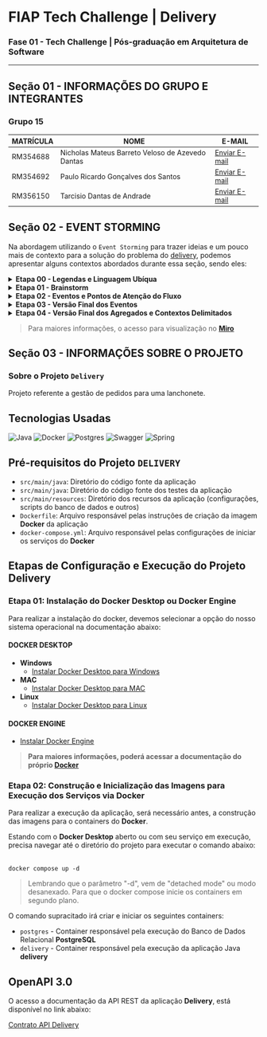 #  FIAP Tech Challenge | Delivery

### Fase 01 - Tech Challenge | Pós-graduação em Arquitetura de Software

----

## Seção 01 - INFORMAÇÕES DO GRUPO E INTEGRANTES

### Grupo 15

| MATRÍCULA | NOME                                             | E-MAIL                                                       |
|-----------|--------------------------------------------------|--------------------------------------------------------------|
| RM354688  | Nicholas Mateus Barreto Veloso de Azevedo Dantas | [Enviar E-mail](mailto:nicholas.mateus@gmail.com)            |
| RM354692  | Paulo Ricardo Gonçalves dos Santos               | [Enviar E-mail](mailto:pricardo.ti@gmail.com)                |
| RM356150  | Tarcisio Dantas de Andrade                       | [Enviar E-mail](mailto:tarcisiodantas_deandrade@hotmail.com) |

## Seção 02 - EVENT STORMING

Na abordagem utilizando o ```Event Storming``` para trazer ideias e um pouco mais de contexto para a solução do problema do
[delivery](), podemos apresentar alguns contextos abordados durante essa seção, sendo eles:

<details>
<summary>  <b>Etapa 00 - Legendas e Linguagem Ubíqua</b> </summary>

![Legendas](./docs/etapa-00_legendas.svg)
![Linguagem Ubíqua](./docs/etapa-00_linguagem-ubiqua.svg)

</details>

<details>
<summary>  <b>Etapa 01 - Brainstorm</b> </summary>

![Brainstorm](./docs/etapa-01_brainstorm.svg)

</details>

<details>
<summary>  <b>Etapa 02 - Eventos e Pontos de Atenção do Fluxo</b> </summary>

![Eventos e Pontos de Atenção](./docs/etapa-02_eventos-e-pontos-de-atencao.svg)

</details>

<details>
<summary>  <b>Etapa 03 - Versão Final dos Eventos</b> </summary>

![Versão Final dos Eventos](./docs/etapa-03_versao-final-eventos.svg)

</details>

<details>
<summary>  <b>Etapa 04 - Versão Final dos Agregados e Contextos Delimitados</b> </summary>

![Versão Final dos Agregados e Contextos Delimitados](./docs/etapa-04_versao-final-agregados-e-contextos-delimitados.svg)

</details>

> Para maiores informações, o acesso para visualização no **[Miro](https://encurtador.com.br/1XQOW)**

## Seção 03 - INFORMAÇÕES SOBRE O PROJETO

### Sobre o Projeto ```Delivery```

Projeto referente a gestão de pedidos para uma lanchonete.

## Tecnologias Usadas

![Java](https://img.shields.io/badge/java_22-%23ED8B00.svg?style=for-the-badge&logo=openjdk&logoColor=white)
![Docker](https://img.shields.io/badge/docker-%230db7ed.svg?style=for-the-badge&logo=docker&logoColor=white)
![Postgres](https://img.shields.io/badge/postgres-%23316192.svg?style=for-the-badge&logo=postgresql&logoColor=white)
![Swagger](https://img.shields.io/badge/-Swagger-%23Clojure?style=for-the-badge&logo=swagger&logoColor=white)
![Spring](https://img.shields.io/badge/spring-%236DB33F.svg?style=for-the-badge&logo=spring&logoColor=white)

## Pré-requisitos do Projeto ```DELIVERY```

- ```src/main/java```: Diretório do código fonte da aplicação
- ```src/main/java```: Diretório do código fonte dos testes da aplicação
- ```src/main/resources```: Diretório dos recursos da aplicação (configurações, scripts do banco de dados e outros)
- <code>Dockerfile</code>:  Arquivo responsável pelas instruções de criação da imagem **Docker** da aplicação
- ```docker-compose.yml```: Arquivo responsável pelas configurações de iniciar os serviços do **Docker**

## Etapas de Configuração e Execução do Projeto **Delivery**

### Etapa 01: Instalação do Docker Desktop ou Docker Engine

Para realizar a instalação do docker, devemos selecionar a opção do nosso sistema operacional na documentação abaixo:

#### DOCKER DESKTOP

- **Windows**
  - [Instalar Docker Desktop para Windows](https://docs.docker.com/desktop/install/windows-install/)
- **MAC**
  - [Instalar Docker Desktop para MAC](https://docs.docker.com/desktop/install/mac-install/)
- **Linux**
  - [Instalar Docker Desktop para Linux](https://docs.docker.com/desktop/install/linux-install/)

#### DOCKER ENGINE

- [Instalar Docker Engine](https://docs.docker.com/engine/install/)

> **Para maiores informações, poderá acessar a documentação do próprio [Docker](https://www.docker.com/get-started/)**

### Etapa 02: Construção e Inicialização das Imagens para Execução dos Serviços via Docker

Para realizar a execução da aplicação, será necessário antes, a construção das imagens para o containers do **Docker**.

Estando com o **Docker Desktop** aberto ou com seu serviço em execução, precisa navegar até o diretório do projeto para executar o comando abaixo:

```docker

docker compose up -d

```

> Lembrando que o parâmetro "-d", vem de "detached mode" ou modo desanexado.
> Para que o docker compose inicie os containers em segundo plano.

O comando supracitado irá criar e iniciar os seguintes containers:

- ```postgres``` - Container responsável pela execução do Banco de Dados Relacional **PostgreSQL**
- ```delivery``` - Container responsável pela execução da aplicação Java **delivery**

## OpenAPI 3.0

O acesso a documentação da API REST da aplicação **Delivery**, está disponível no link abaixo:

[Contrato API Delivery](http://localhost:8080/swagger-ui/index.html)



